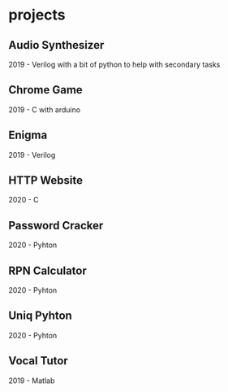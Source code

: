 # projects

## Audio Synthesizer
2019 - Verilog with a bit of python to help with secondary tasks

## Chrome Game
2019 - C with arduino

## Enigma
2019 - Verilog

## HTTP Website
2020 - C

## Password Cracker
2020 - Pyhton

## RPN Calculator
2020 - Pyhton

## Uniq Pyhton
2020 - Pyhton

## Vocal Tutor
2019 - Matlab
